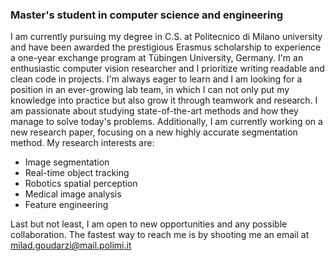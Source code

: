 ### Master's student in computer science and engineering

I am currently pursuing my degree in C.S. at Politecnico di Milano university and have been awarded the prestigious Erasmus scholarship to experience a one-year exchange program at Tübingen University, Germany. I'm an enthusiastic computer vision researcher and I prioritize writing readable and clean code in projects. I'm always eager to learn and I am looking for a position in an ever-growing lab team, in which I can not only put my knowledge into practice but also grow it through teamwork and research.
I am passionate about studying state-of-the-art methods and how they manage to solve today's problems. Additionally, I am currently working on a new research paper, focusing on a new highly accurate segmentation method. My research interests are:

- Image segmentation
- Real-time object tracking
- Robotics spatial perception
- Medical image analysis
- Feature engineering

Last but not least, I am open to new opportunities and any possible collaboration.
The fastest way to reach me is by shooting me an email at milad.goudarzi@mail.polimi.it

<!--
**milad-goudarzi/milad-goudarzi** is a ✨ _special_ ✨ repository because its `README.md` (this file) appears on your GitHub profile.

Here are some ideas to get you started:

- 🔭 I’m currently working on ...
- 🌱 I’m currently learning ...
- 👯 I’m looking to collaborate on ...
- 🤔 I’m looking for help with ...
- 💬 Ask me about ...
- 📫 How to reach me: ...
- 😄 Pronouns: ...
- ⚡ Fun fact: ...
-->
